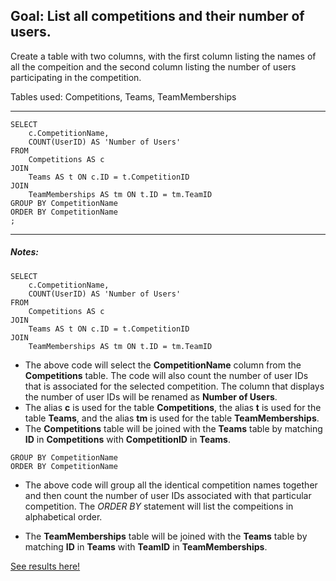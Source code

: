 
## Goal: List all competitions and their number of users.

Create a table with two columns, with the first column listing the names of all the compeition and the second column listing the number of users participating in the competition.

Tables used: Competitions, Teams, TeamMemberships

---
```
SELECT 
    c.CompetitionName, 
    COUNT(UserID) AS 'Number of Users'
FROM 
    Competitions AS c
JOIN 
    Teams AS t ON c.ID = t.CompetitionID
JOIN 
    TeamMemberships AS tm ON t.ID = tm.TeamID
GROUP BY CompetitionName
ORDER BY CompetitionName
;
```
---

##### Notes:

```
SELECT 
    c.CompetitionName, 
    COUNT(UserID) AS 'Number of Users'
FROM 
    Competitions AS c
JOIN 
    Teams AS t ON c.ID = t.CompetitionID
JOIN 
    TeamMemberships AS tm ON t.ID = tm.TeamID
```
* The above code will select the **CompetitionName** column from the **Competitions** table. The code will also count the number of user IDs that is associated for the selected competition. The column that displays the number of user IDs will be renamed as **Number of Users**.
* The alias **c** is used for the table **Competitions**, the alias **t** is used for the table **Teams**, and the alias **tm** is used for the table **TeamMemberships**.
* The **Competitions** table will be joined with the **Teams** table by matching **ID** in **Competitions** with **CompetitionID** in **Teams**.

```
GROUP BY CompetitionName
ORDER BY CompetitionName
```
* The above code will group all the identical competition names together and then count the number of user IDs associated with that particular competition. The *ORDER BY* statement will list the compeitions in alphabetical order.

* The **TeamMemberships** table will be joined with the **Teams** table by matching **ID** in **Teams** with **TeamID** in **TeamMemberships**.

[See results here!](https://www.kaggle.com/lochleven/meta-kaggle/competition-list1/run/100632)
